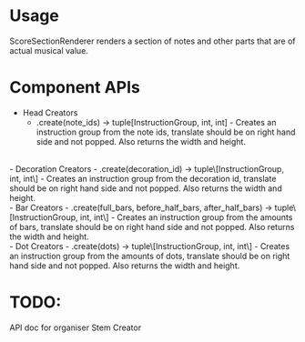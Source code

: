 # Usage
ScoreSectionRenderer renders a section of notes and other parts that are of actual musical value.

# Component APIs
- Head Creators
  - .create(note_ids) -> tuple\[InstructionGroup, int, int\] - Creates an instruction group from the note ids, translate should be on right hand side and not popped. Also returns the width and height.  
<br>
- Decoration Creators
  - .create(decoration_id) -> tuple\[InstructionGroup, int, int\] - Creates an instruction group from the decoration id, translate should be on right hand side and not popped. Also returns the width and height.  
<br>
- Bar Creators
  - .create(full_bars, before_half_bars, after_half_bars) -> tuple\[InstructionGroup, int, int\] - Creates an instruction group from the amounts of bars, translate should be on right hand side and not popped. Also returns the width and height.  
<br>
- Dot Creators
  - .create(dots) -> tuple\[InstructionGroup, int, int\] - Creates an instruction group from the amounts of dots, translate should be on right hand side and not popped. Also returns the width and height.

# TODO:
API doc for organiser
Stem Creator